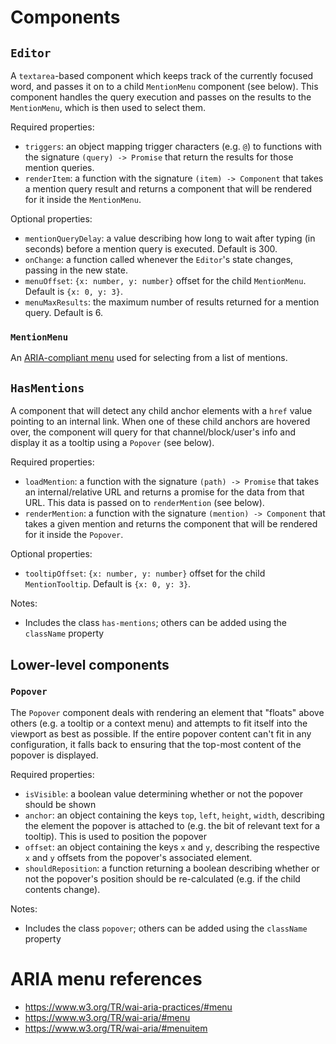 # Components

## `Editor`

A `textarea`-based component which keeps track of the currently focused word, and passes it on to a child `MentionMenu` component (see below). This component handles the query execution and passes on the results to the `MentionMenu`, which is then used to select them.

Required properties:

- `triggers`: an object mapping trigger characters (e.g. `@`) to functions with the signature `(query) -> Promise` that return the results for those mention queries.
- `renderItem`: a function with the signature `(item) -> Component` that takes a mention query result and returns a component that will be rendered for it inside the `MentionMenu`.

Optional properties:

- `mentionQueryDelay`: a value describing how long to wait after typing (in seconds) before a mention query is executed. Default is 300.
- `onChange`: a function called whenever the `Editor`'s state changes, passing in the new state.
- `menuOffset`: `{x: number, y: number}` offset for the child `MentionMenu`. Default is `{x: 0, y: 3}`.
- `menuMaxResults`: the maximum number of results returned for a mention query. Default is 6.

### `MentionMenu`

An [ARIA-compliant menu](https://www.w3.org/TR/wai-aria-practices/#menu) used for selecting from a list of mentions.

## `HasMentions`

A component that will detect any child anchor elements with a `href` value pointing to an internal link. When one of these child anchors are hovered over, the component will query for that channel/block/user's info and display it as a tooltip using a `Popover` (see below).

Required properties:

- `loadMention`: a function with the signature `(path) -> Promise` that takes an internal/relative URL and returns a promise for the data from that URL. This data is passed on to `renderMention` (see below).
- `renderMention`: a function with the signature `(mention) -> Component` that takes a given mention and returns the component that will be rendered for it inside the `Popover`.

Optional properties:

- `tooltipOffset`: `{x: number, y: number}` offset for the child `MentionTooltip`. Default is `{x: 0, y: 3}`.

Notes:

- Includes the class `has-mentions`; others can be added using the `className` property

## Lower-level components

### `Popover`

The `Popover` component deals with rendering an element that "floats" above others (e.g. a tooltip or a context menu) and attempts to fit itself into the viewport as best as possible. If the entire popover content can't fit in any configuration, it falls back to ensuring that the top-most content of the popover is displayed.

Required properties:

- `isVisible`: a boolean value determining whether or not the popover should be shown
- `anchor`: an object containing the keys `top`, `left`, `height`, `width`, describing the element the popover is attached to (e.g. the bit of relevant text for a tooltip). This is used to position the popover
- `offset`: an object containing the keys `x` and `y`, describing the respective `x` and `y` offsets from the popover's associated element.
- `shouldReposition`: a function returning a boolean describing whether or not the popover's position should be re-calculated (e.g. if the child contents change).

Notes:

- Includes the class `popover`; others can be added using the `className` property

# ARIA menu references

- <https://www.w3.org/TR/wai-aria-practices/#menu>
- <https://www.w3.org/TR/wai-aria/#menu>
- <https://www.w3.org/TR/wai-aria/#menuitem>
